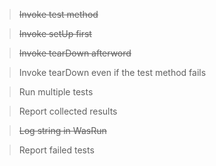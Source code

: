 > ~~Invoke test method~~

> ~~Invoke setUp first~~

> ~~Invoke tearDown afterword~~

> Invoke tearDown even if the test method fails

> Run multiple tests

> Report collected results

> ~~Log string in WasRun~~

> Report failed tests